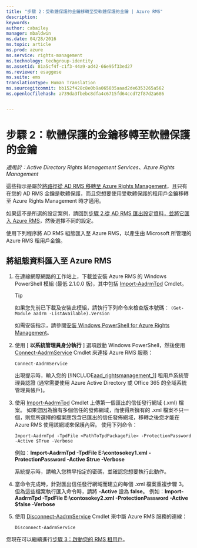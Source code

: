 ```yaml
---
title: "步驟 2：受軟體保護的金鑰移轉至受軟體保護的金鑰 | Azure RMS"
description: 
keywords: 
author: cabailey
manager: mbaldwin
ms.date: 04/28/2016
ms.topic: article
ms.prod: azure
ms.service: rights-management
ms.technology: techgroup-identity
ms.assetid: 81a5cf4f-c1f3-44a9-ad42-66e95f33ed27
ms.reviewer: esaggese
ms.suite: ems
translationtype: Human Translation
ms.sourcegitcommit: bb152f428c8e0b9a065035aaad2de6353265a562
ms.openlocfilehash: a739da3fbebc8dfa4c6715fd64ccd72f87d2a686


---
```



# 步驟 2：軟體保護的金鑰移轉至軟體保護的金鑰

*適用於︰Active Directory Rights Management Services、Azure Rights Management*


這些指示是屬於[將路徑從 AD RMS 移轉至 Azure Rights Management](migrate-from-ad-rms-to-azure-rms.md)，且只有在您的 AD RMS 金鑰是軟體保護，而且您想要使用受軟體保護的租用戶金鑰移轉至 Azure Rights Management 時才適用。 

如果這不是所選的設定案例，請回到[步驟 2.從 AD RMS 匯出設定資料，並將它匯入 Azure RMS](migrate-from-ad-rms-phase1.md#step-2-export-configuration-data-from-ad-rms-and-import-it-to-azure-rms)，然後選擇不同的設定。

使用下列程序將 AD RMS 組態匯入至 Azure RMS，以產生由 Microsoft 所管理的 Azure RMS 租用戶金鑰。

## 將組態資料匯入至 Azure RMS

1.  在連線網際網路的工作站上，下載並安裝 Azure RMS 的 Windows PowerShell 模組 (最低 2.1.0.0 版)，其中包括 [Import-AadrmTpd](http://msdn.microsoft.com/library/azure/dn857523.aspx) Cmdlet。

    > [!TIP]
    > 如果您先前已下載及安裝此模組，請執行下列命令來檢查版本號碼： `(Get-Module aadrm -ListAvailable).Version`

    如需安裝指示，請參閱[安裝 Windows PowerShell for Azure Rights Management](../deploy-use/install-powershell.md)。

2.  使用 [ **以系統管理員身分執行** ] 選項啟動 Windows PowerShell，然後使用 [Connect-AadrmService](http://msdn.microsoft.com/library/azure/dn629415.aspx) Cmdlet 來連接 Azure RMS 服務：

    ```
    Connect-AadrmService
    ```
    出現提示時，輸入您的 [!INCLUDE[aad_rightsmanagement_1](../includes/aad_rightsmanagement_1_md.md)] 租用戶系統管理員認證 (通常需要使用 Azure Active Directory 或 Office 365 的全域系統管理員帳戶)。

3.  使用 [Import-AadrmTpd](http://msdn.microsoft.com/library/azure/dn857523.aspx) Cmdlet 上傳第一個匯出的信任發行網域 (.xml) 檔案。 如果您因為擁有多個信任的發佈網域，而使得所擁有的 .xml 檔案不只一個，則您所選擇的檔案應包含已匯出的信任發佈網域，移轉之後您才能在 Azure RMS 使用該網域來保護內容。 使用下列命令：

    ```
    Import-AadrmTpd -TpdFile <PathToTpdPackageFile> -ProtectionPassword -Active $True -Verbose
    ```
    例如：**Import-AadrmTpd -TpdFile E:\contosokey1.xml -ProtectionPassword -Active $true -Verbose**

    系統提示時，請輸入您稍早指定的密碼，並確認您想要執行此動作。

4.  當命令完成時，針對匯出信任發行網域而建立的每個 .xml 檔案重複步驟 3。 但為這些檔案執行匯入命令時，請將 **-Active** 設為 **false**。 例如：**Import-AadrmTpd -TpdFile E:\contosokey2.xml -ProtectionPassword -Active $false -Verbose**

5.  使用 [Disconnect-AadrmService](http://msdn.microsoft.com/library/azure/dn629416.aspx) Cmdlet 來中斷 Azure RMS 服務的連線：

    ```
    Disconnect-AadrmService
    ```

您現在可以繼續進行[步驟 3：啟動您的 RMS 租用戶](migrate-from-ad-rms-phase1.md#step-3-activate-your-rms-tenant)。




<!--HONumber=Jul16_HO3-->


